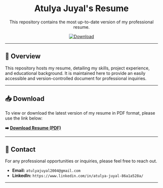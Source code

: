<h1 align="center">Atulya Juyal's Resume</h1>
<p align="center">
  This repository contains the most up-to-date version of my professional resume.
</p>

<p align="center">
  <a href="https://github.com/Atulya-Juyal/resume/raw/main/Atulya_Juyal_Resume.pdf">
    <img alt="Download" src="https://img.shields.io/badge/Download-Resume-brightgreen?style=for-the-badge&logo=googledocs&logoColor=white">
  </a>
</p>

---

## 📄 Overview

This repository hosts my resume, detailing my skills, project experience, and educational background. It is maintained here to provide an easily accessible and version-controlled document for professional inquiries.

---

## 📥 Download

To view or download the latest version of my resume in PDF format, please use the link below:

**➡️ [Download Resume (PDF)](https://github.com/Atulya-Juyal/resume/raw/main/Atulya_Juyal_Resume.pdf)**

---

## 📧 Contact

For any professional opportunities or inquiries, please feel free to reach out.

* **Email:** `atulyajuyal2004@gmail.com`
* **LinkedIn:** `https://www.linkedin.com/in/atulya-juyal-86a1a528a/`

---

